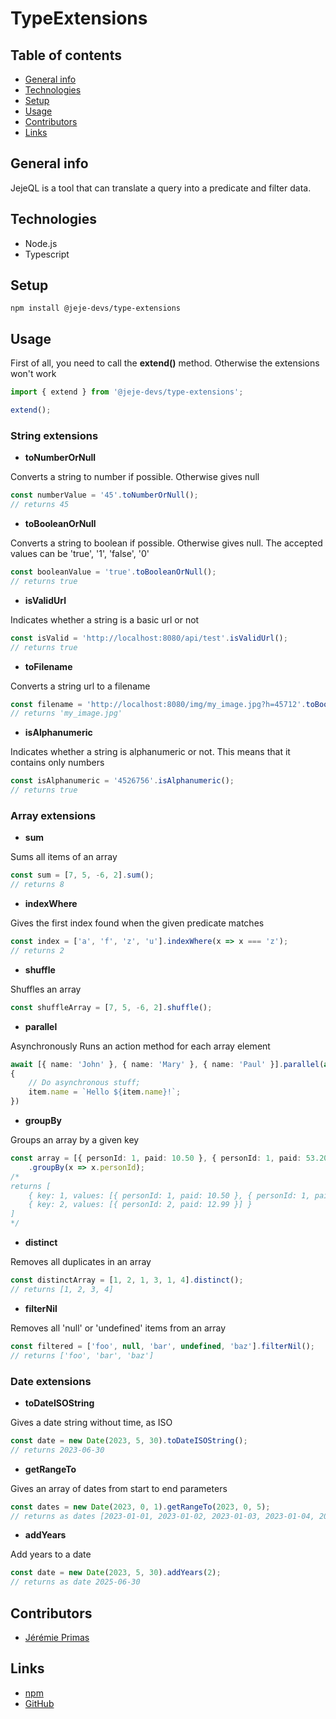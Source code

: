 # TypeExtensions

## Table of contents

* [General info](#general-info)
* [Technologies](#technologies)
* [Setup](#setup)
* [Usage](#usage)
* [Contributors](#contributors)
* [Links](#links)

## General info

JejeQL is a tool that can translate a query into a predicate and filter data.

## Technologies

* Node.js
* Typescript

## Setup

```
npm install @jeje-devs/type-extensions
```

## Usage

First of all, you need to call the **extend()** method. Otherwise the extensions won't work
```ts
import { extend } from '@jeje-devs/type-extensions';

extend();
```

### String extensions

* **toNumberOrNull**

Converts a string to number if possible. Otherwise gives null
```ts
const numberValue = '45'.toNumberOrNull();
// returns 45
```

* **toBooleanOrNull**

Converts a string to boolean if possible. Otherwise gives null.
The accepted values can be 'true', '1', 'false', '0'
```ts
const booleanValue = 'true'.toBooleanOrNull();
// returns true
```

* **isValidUrl**

Indicates whether a string is a basic url or not
```ts
const isValid = 'http://localhost:8080/api/test'.isValidUrl();
// returns true
```

* **toFilename**

Converts a string url to a filename
```ts
const filename = 'http://localhost:8080/img/my_image.jpg?h=45712'.toBooleanOrNull();
// returns 'my_image.jpg'
```

* **isAlphanumeric**

Indicates whether a string is alphanumeric or not.
This means that it contains only numbers
```ts
const isAlphanumeric = '4526756'.isAlphanumeric();
// returns true
```

### Array extensions

* **sum**

Sums all items of an array
```ts
const sum = [7, 5, -6, 2].sum();
// returns 8
```

* **indexWhere**

Gives the first index found when the given predicate matches
```ts
const index = ['a', 'f', 'z', 'u'].indexWhere(x => x === 'z');
// returns 2
```

* **shuffle**

Shuffles an array
```ts
const shuffleArray = [7, 5, -6, 2].shuffle();
```

* **parallel**

Asynchronously Runs an action method for each array element
```ts
await [{ name: 'John' }, { name: 'Mary' }, { name: 'Paul' }].parallel(async (item, index) =>
{
    // Do asynchronous stuff;
    item.name = `Hello ${item.name}!`;
})
```

* **groupBy**

Groups an array by a given key
```ts
const array = [{ personId: 1, paid: 10.50 }, { personId: 1, paid: 53.20 }, { personId: 2, paid: 12.99 }]
    .groupBy(x => x.personId);
/*
returns [
    { key: 1, values: [{ personId: 1, paid: 10.50 }, { personId: 1, paid: 53.20 }] },
    { key: 2, values: [{ personId: 2, paid: 12.99 }] }
]
*/
```

* **distinct**

Removes all duplicates in an array
```ts
const distinctArray = [1, 2, 1, 3, 1, 4].distinct();
// returns [1, 2, 3, 4]
```

* **filterNil**

Removes all 'null' or 'undefined' items from an array
```ts
const filtered = ['foo', null, 'bar', undefined, 'baz'].filterNil();
// returns ['foo', 'bar', 'baz']
```

### Date extensions

* **toDateISOString**

Gives a date string without time, as ISO
```ts
const date = new Date(2023, 5, 30).toDateISOString();
// returns 2023-06-30
```

* **getRangeTo**

Gives an array of dates from start to end parameters
```ts
const dates = new Date(2023, 0, 1).getRangeTo(2023, 0, 5);
// returns as dates [2023-01-01, 2023-01-02, 2023-01-03, 2023-01-04, 2023-01-05]
```

* **addYears**

Add years to a date
```ts
const date = new Date(2023, 5, 30).addYears(2);
// returns as date 2025-06-30
```

## Contributors

- [Jérémie Primas](https://github.com/JeremiePr)

## Links

- [npm](https://www.npmjs.com/package/@jeje-devs/type-extensions)
- [GitHub](https://github.com/JeremiePr/TypeExtensions)